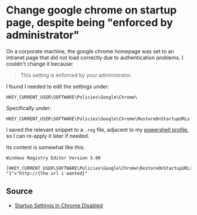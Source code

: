 # Change google chrome on startup page, despite being "enforced by administrator"

On a corporate machine, the google chrome homepage was set to an intranet page that did not load correctly due to authentication problems. I couldn't change it because:

> This setting is enforced by your administrator.

I found I needed to edit the settings under:

	HKEY_CURRENT_USER\SOFTWARE\Policies\Google\Chrome\

Specifically under:

	HKEY_CURRENT_USER\SOFTWARE\Policies\Google\Chrome\RestoreOnStartupURLs

I saved the relevant snippet to a `.reg` file, adjacent to my [powershell profile](../powershell/create_profile.md), so I can re-apply it later if needed.

Its content is somewhat like this:

	Windows Registry Editor Version 5.00

	[HKEY_CURRENT_USER\SOFTWARE\Policies\Google\Chrome\RestoreOnStartupURLs]
	"1"="http://{the url i wanted}"

## Source

* [Startup Settings In Chrome Disabled](https://stackoverflow.com/questions/20424125/startup-settings-in-chrome-disabled)